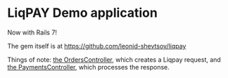 # LiqPAY Demo application

Now with Rails 7!

The gem itself is at https://github.com/leonid-shevtsov/liqpay

Things of note: [the OrdersController](https://github.com/leonid-shevtsov/liqpay_demo/blob/master/app/controllers/orders_controller.rb), which creates
a Liqpay request, and [the PaymentsController](https://github.com/leonid-shevtsov/liqpay_demo/blob/master/app/controllers/payments_controller.rb), which
processes the response.
